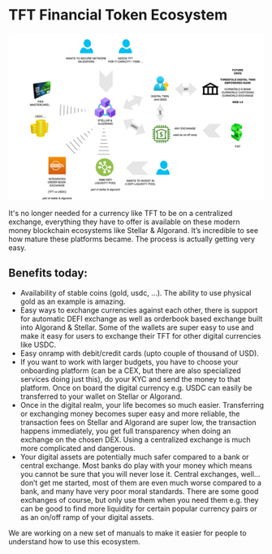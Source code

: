 # TFT Financial Token Ecosystem

![image alt text](img/TFT_ecosystem_infographic.png)

It's no longer needed for a currency like TFT to be on a centralized exchange, everything they have to offer is available on these modern money blockchain ecosystems like Stellar & Algorand. It’s incredible to see how mature these platforms became. The process is actually getting very easy. 

## Benefits today:

* Availability of stable coins (gold, usdc, …). The ability to use physical gold as an example is amazing.
* Easy ways to exchange currencies against each other, there is support for automatic DEFI exchange as well as orderbook based exchange built into Algorand & Stellar. Some of the wallets are super easy to use and make it easy for users to exchange their TFT for other digital currencies like USDC.
* Easy onramp with debit/credit cards (upto couple of thousand of USD).
* If you want to work with larger budgets, you have to choose your onboarding platform (can be a CEX, but there are also specialized services doing just this), do your KYC and send the money to that platform. Once on board the digital currency e.g. USDC can easily be transferred to your wallet on Stellar or Algorand.
* Once in the digital realm, your life becomes so much easier. Transferring or exchanging money becomes super easy and more reliable, the transaction fees on Stellar and Algorand are super low, the transaction happens immediately, you get full transparency when doing an exchange on the chosen DEX. Using a centralized exchange is much more complicated and dangerous.
* Your digital assets are potentially much safer compared to a bank or central exchange. Most banks do play with your money which means you cannot be sure that you will never lose it. Central exchanges, well… don’t get me started, most of them are even much worse compared to a bank, and many have very poor moral standards. There are some good exchanges of course, but only use them when you need them e.g. they can be good to find more liquidity for certain popular currency pairs or as an on/off ramp of your digital assets.

We are working on a new set of manuals to make it easier for people to understand how to use this ecosystem.